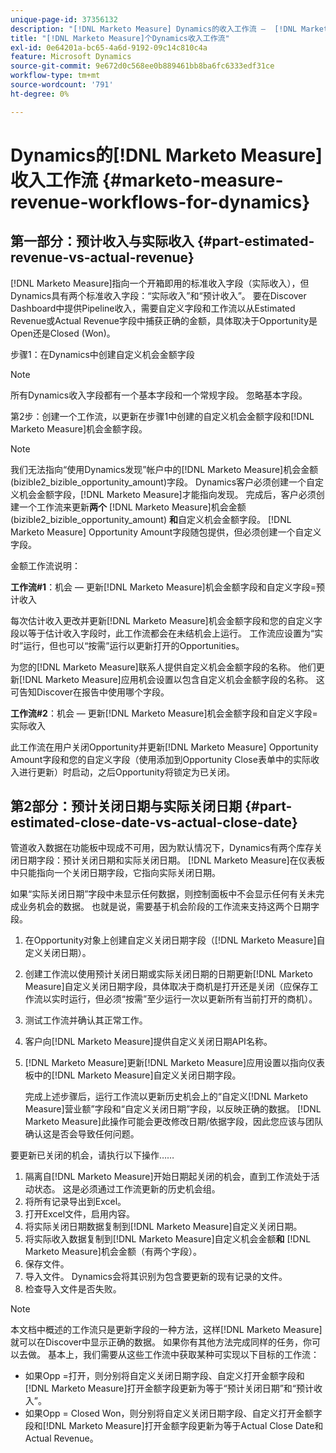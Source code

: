 ```yaml
---
unique-page-id: 37356132
description: "[!DNL Marketo Measure] Dynamics的收入工作流 —  [!DNL Marketo Measure]"
title: "[!DNL Marketo Measure]个Dynamics收入工作流"
exl-id: 0e64201a-bc65-4a6d-9192-09c14c810c4a
feature: Microsoft Dynamics
source-git-commit: 9e672d0c568ee0b889461bb8ba6fc6333edf31ce
workflow-type: tm+mt
source-wordcount: '791'
ht-degree: 0%

---
```


# Dynamics的[!DNL Marketo Measure]收入工作流 {#marketo-measure-revenue-workflows-for-dynamics}

## 第一部分：预计收入与实际收入 {#part-estimated-revenue-vs-actual-revenue}

[!DNL Marketo Measure]指向一个开箱即用的标准收入字段（实际收入），但Dynamics具有两个标准收入字段：“实际收入”和“预计收入”。 要在Discover Dashboard中提供Pipeline收入，需要自定义字段和工作流以从Estimated Revenue或Actual Revenue字段中捕获正确的金额，具体取决于Opportunity是Open还是Closed (Won)。

步骤1：在Dynamics中创建自定义机会金额字段

>[!NOTE]
>
>所有Dynamics收入字段都有一个基本字段和一个常规字段。 忽略基本字段。

第2步：创建一个工作流，以更新在步骤1中创建的自定义机会金额字段和[!DNL Marketo Measure]机会金额字段。

>[!NOTE]
>
>我们无法指向“使用Dynamics发现”帐户中的[!DNL Marketo Measure]机会金额(bizible2_bizible_opportunity_amount)字段。 Dynamics客户必须创建一个自定义机会金额字段，[!DNL Marketo Measure]才能指向发现。 完成后，客户必须创建一个工作流来更新&#x200B;**两个** [!DNL Marketo Measure]机会金额(bizible2_bizible_opportunity_amount) **和**&#x200B;自定义机会金额字段。 [!DNL Marketo Measure] Opportunity Amount字段随包提供，但必须创建一个自定义字段。

金额工作流说明：

**工作流#1**：机会 — 更新[!DNL Marketo Measure]机会金额字段和自定义字段=预计收入

每次估计收入更改并更新[!DNL Marketo Measure]机会金额字段和您的自定义字段以等于估计收入字段时，此工作流都会在未结机会上运行。 工作流应设置为“实时”运行，但也可以“按需”运行以更新打开的Opportunities。

为您的[!DNL Marketo Measure]联系人提供自定义机会金额字段的名称。 他们更新[!DNL Marketo Measure]应用机会设置以包含自定义机会金额字段的名称。 这可告知Discover在报告中使用哪个字段。

**工作流#2**：机会 — 更新[!DNL Marketo Measure]机会金额字段和自定义字段=实际收入

此工作流在用户关闭Opportunity并更新[!DNL Marketo Measure] Opportunity Amount字段和您的自定义字段（使用添加到Opportunity Close表单中的实际收入进行更新）时启动，之后Opportunity将锁定为已关闭。

## 第2部分：预计关闭日期与实际关闭日期 {#part-estimated-close-date-vs-actual-close-date}

管道收入数据在功能板中现成不可用，因为默认情况下，Dynamics有两个库存关闭日期字段：预计关闭日期和实际关闭日期。 [!DNL Marketo Measure]在仪表板中只能指向一个关闭日期字段，它指向实际关闭日期。

如果“实际关闭日期”字段中未显示任何数据，则控制面板中不会显示任何有关未完成业务机会的数据。 也就是说，需要基于机会阶段的工作流来支持这两个日期字段。

1. 在Opportunity对象上创建自定义关闭日期字段（[!DNL Marketo Measure]自定义关闭日期）。
1. 创建工作流以使用预计关闭日期或实际关闭日期的日期更新[!DNL Marketo Measure]自定义关闭日期字段，具体取决于商机是打开还是关闭（应保存工作流以实时运行，但必须“按需”至少运行一次以更新所有当前打开的商机）。
1. 测试工作流并确认其正常工作。
1. 客户向[!DNL Marketo Measure]提供自定义关闭日期API名称。
1. [!DNL Marketo Measure]更新[!DNL Marketo Measure]应用设置以指向仪表板中的[!DNL Marketo Measure]自定义关闭日期字段。

   完成上述步骤后，运行工作流以更新历史机会上的“自定义[!DNL Marketo Measure]营业额”字段和“自定义关闭日期”字段，以反映正确的数据。 [!DNL Marketo Measure]此操作可能会更改修改日期/依据字段，因此您应该与团队确认这是否会导致任何问题。

要更新已关闭的机会，请执行以下操作……

1. 隔离自[!DNL Marketo Measure]开始日期起关闭的机会，直到工作流处于活动状态。 这是必须通过工作流更新的历史机会组。
1. 将所有记录导出到Excel。
1. 打开Excel文件，启用内容。
1. 将实际关闭日期数据复制到[!DNL Marketo Measure]自定义关闭日期。
1. 将实际收入数据复制到[!DNL Marketo Measure]自定义机会金额&#x200B;**和** [!DNL Marketo Measure]机会金额（有两个字段）。
1. 保存文件。
1. 导入文件。 Dynamics会将其识别为包含要更新的现有记录的文件。
1. 检查导入文件是否失败。

>[!NOTE]
>
>本文档中概述的工作流只是更新字段的一种方法，这样[!DNL Marketo Measure]就可以在Discover中显示正确的数据。 如果你有其他方法完成同样的任务，你可以去做。 基本上，我们需要从这些工作流中获取某种可实现以下目标的工作流：
>
> * 如果Opp =打开，则分别将自定义关闭日期字段、自定义打开金额字段和[!DNL Marketo Measure]打开金额字段更新为等于“预计关闭日期”和“预计收入”。
> * 如果Opp = Closed Won，则分别将自定义关闭日期字段、自定义打开金额字段和[!DNL Marketo Measure]打开金额字段更新为等于Actual Close Date和Actual Revenue。
